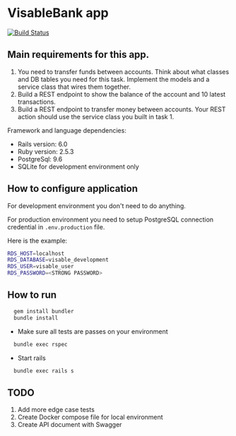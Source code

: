 # VisableBank app

[![Build Status](https://travis-ci.com/Zogoo/tsogbadrakh_bank.svg?token=zzoN1RmBn4p1Bc2sPFKC&branch=master)](https://travis-ci.com/Zogoo/tsogbadrakh_bank)

## Main requirements for this app.

1. You need to transfer funds between accounts. Think about what classes and DB tables you need for this task. Implement the models and a service class that wires them together.
2. Build a REST endpoint to show the balance of the account and 10 latest transactions.
3. Build a REST endpoint to transfer money between accounts. Your REST action should use the service class you built in task 1.

Framework and language dependencies:

- Rails version: 6.0
- Ruby version: 2.5.3
- PostgreSql: 9.6
- SQLite for development environment only

## How to configure application

For development environment you don't need to do anything.

For production environment you need to setup PostgreSQL connection credential in `.env.production` file.

Here is the example:

```bash
RDS_HOST=localhost
RDS_DATABASE=visable_development
RDS_USER=visable_user
RDS_PASSWORD=<STRONG PASSWORD>
```

## How to run

```bash
  gem install bundler
  bundle install
```

- Make sure all tests are passes on your environment

```bash
  bundle exec rspec
```

- Start rails

```bash
  bundle exec rails s
```

## TODO

1. Add more edge case tests
2. Create Docker compose file for local environment
3. Create API document with Swagger
